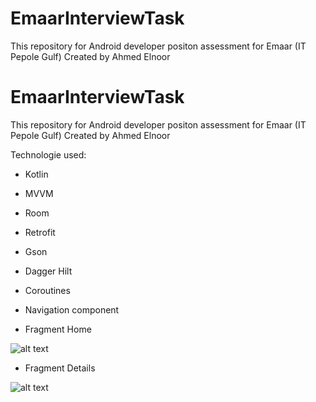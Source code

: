# EmaarInterviewTask
This repository for Android developer positon assessment for Emaar (IT Pepole Gulf) Created by Ahmed Elnoor


# EmaarInterviewTask
This repository for Android developer positon assessment for Emaar (IT Pepole Gulf) Created by Ahmed Elnoor

Technologie used: 
- Kotlin
- MVVM
- Room
- Retrofit
- Gson
- Dagger Hilt
- Coroutines
- Navigation component 

- Fragment Home

![alt text](https://github.com/a7medelnoor/EmaarInterviewTask/master/fragment_home.jpg?raw=true)






- Fragment Details

![alt text](https://github.com/a7medelnoor/EmaarInterviewTask/master/fragment_details.jpg?raw=true)
